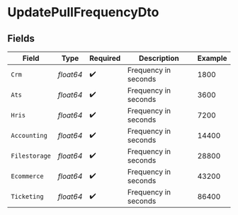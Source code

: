 # UpdatePullFrequencyDto


## Fields

| Field                | Type                 | Required             | Description          | Example              |
| -------------------- | -------------------- | -------------------- | -------------------- | -------------------- |
| `Crm`                | *float64*            | :heavy_check_mark:   | Frequency in seconds | 1800                 |
| `Ats`                | *float64*            | :heavy_check_mark:   | Frequency in seconds | 3600                 |
| `Hris`               | *float64*            | :heavy_check_mark:   | Frequency in seconds | 7200                 |
| `Accounting`         | *float64*            | :heavy_check_mark:   | Frequency in seconds | 14400                |
| `Filestorage`        | *float64*            | :heavy_check_mark:   | Frequency in seconds | 28800                |
| `Ecommerce`          | *float64*            | :heavy_check_mark:   | Frequency in seconds | 43200                |
| `Ticketing`          | *float64*            | :heavy_check_mark:   | Frequency in seconds | 86400                |